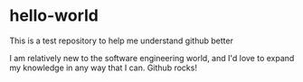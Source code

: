 # hello-world
This is a test  repository to help me  understand github better

I am relatively new to the software engineering world, and I'd love to expand my knowledge
in any way that I can.  Github rocks!
